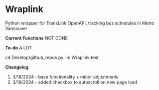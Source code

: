 # Wraplink

Python wrapper for TransLink OpenAPI, tracking bus schedules in Metro Vancouver

**Current Functions**
NOT DONE

**To-do**
A LOT

cd Desktop/github_repos
py -m Wraplink.test


**Changelog**
1. 3/18/2024 - base functionality + minor adjustments
2. 3/19/2024 - added checkbox to autoscroll on new page load